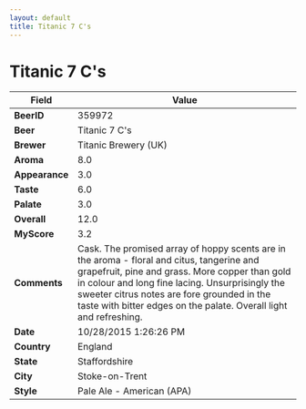 ```yaml
---
layout: default
title: Titanic 7 C's
---
```


# Titanic 7 C's

| Field         | Value     |
|---------------|-----------|
| **BeerID** | 359972 |
| **Beer** | Titanic 7 C's |
| **Brewer** | Titanic Brewery (UK) |
| **Aroma** | 8.0 |
| **Appearance** | 3.0 |
| **Taste** | 6.0 |
| **Palate** | 3.0 |
| **Overall** | 12.0 |
| **MyScore** | 3.2 |
| **Comments** | Cask. The promised array of hoppy scents are in the aroma - floral and citus, tangerine and grapefruit, pine and grass. More copper than gold in colour and long fine lacing. Unsurprisingly the sweeter citrus notes are fore grounded in the taste with bitter edges on the palate. Overall light and refreshing. |
| **Date** | 10/28/2015 1:26:26 PM |
| **Country** | England |
| **State** | Staffordshire |
| **City** | Stoke-on-Trent |
| **Style** | Pale Ale - American (APA) |
